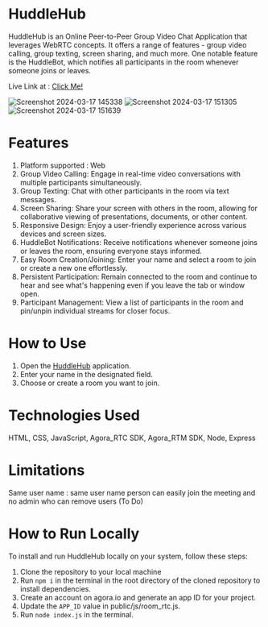 # HuddleHub
HuddleHub is an Online Peer-to-Peer Group Video Chat Application that leverages WebRTC concepts. It offers a range of features - group video calling, group texting, screen sharing, and much more. One notable feature is the HuddleBot, which notifies all participants in the room whenever someone joins or leaves.

Live Link at : [Click Me!](https://huddlehub.onrender.com)

![Screenshot 2024-03-17 145338](https://github.com/sarthakvs/HuddleHub/assets/98168713/6cd13cd4-0623-412f-9624-5fdcfbf305d6)
![Screenshot 2024-03-17 151305](https://github.com/sarthakvs/HuddleHub/assets/98168713/878a9a10-7984-4182-89a9-9673cca3adbc)
![Screenshot 2024-03-17 151639](https://github.com/sarthakvs/HuddleHub/assets/98168713/7d72d4a5-1dcc-4069-8df2-692225d1a938)

# Features
  1. Platform supported : Web
  2. Group Video Calling: Engage in real-time video conversations with multiple participants simultaneously.
  3. Group Texting: Chat with other participants in the room via text messages.
  4. Screen Sharing: Share your screen with others in the room, allowing for collaborative viewing of presentations, documents, or other content.
  5. Responsive Design: Enjoy a user-friendly experience across various devices and screen sizes.
  6. HuddleBot Notifications: Receive notifications whenever someone joins or leaves the room, ensuring everyone stays informed.
  7. Easy Room Creation/Joining: Enter your name and select a room to join or create a new one effortlessly.
  8. Persistent Participation: Remain connected to the room and continue to hear and see what's happening even if you leave the tab or window open.
  9. Participant Management: View a list of participants in the room and pin/unpin individual streams for closer focus.

# How to Use
  1. Open the [HuddleHub](https://huddlehub.onrender.com) application.
  2. Enter your name in the designated field.
  3. Choose or create a room you want to join.

# Technologies Used
  HTML, CSS, JavaScript, Agora_RTC SDK, Agora_RTM SDK, Node, Express
  
# Limitations
  Same user name : same user name person can easily join the meeting and no admin who can remove users (To Do)
# How to Run Locally
  To install and run HuddleHub locally on your system, follow these steps:

  1. Clone the repository to your local machine
  2. Run `npm i` in the terminal in the root directory of the cloned repository to install dependencies.
  3. Create an account on agora.io and generate an app ID for your project.
  4. Update the `APP_ID` value in public/js/room_rtc.js.
  5. Run `node index.js` in the terminal.
